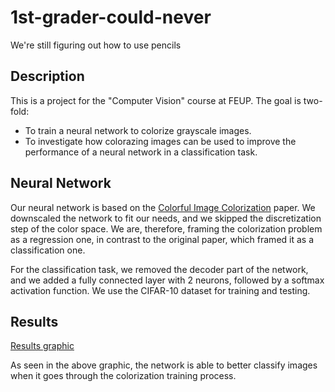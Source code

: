 # 1st-grader-could-never

We're still figuring out how to use pencils

## Description

This is a project for the "Computer Vision" course at FEUP. The goal is two-fold:

- To train a neural network to colorize grayscale images.
- To investigate how colorazing images can be used to improve the performance of a neural network in a classification task.

## Neural Network

Our neural network is based on the [Colorful Image Colorization](https://arxiv.org/abs/1603.08511) paper. We downscaled the network to fit our needs, and we skipped the discretization step of the color space. We are, therefore, framing the colorization problem as a regression one, in contrast to the original paper, which framed it as a classification one.

For the classification task, we removed the decoder part of the network, and we added a fully connected layer with 2 neurons, followed by a softmax activation function. We use the CIFAR-10 dataset for training and testing.

## Results

[Results graphic](baseline/loss_comparison_unfrozen_encoder.png)

As seen in the above graphic, the network is able to better classify images when it goes through the colorization training process.
